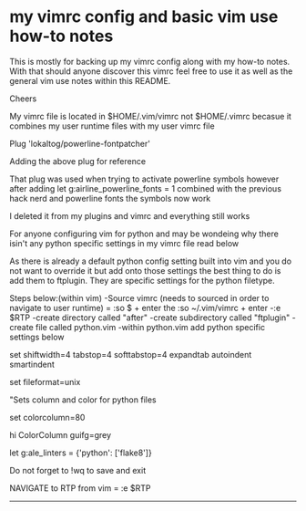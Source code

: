 # my vimrc config and basic vim use how-to notes

This is mostly for backing up my vimrc config along with my how-to notes. 
With that should anyone discover this vimrc feel free to use it as well as the general vim use notes
within this README.

Cheers

My vimrc file is located in $HOME/.vim/vimrc not $HOME/.vimrc becasue it combines
my user runtime files with my user vimrc file

Plug 'lokaltog/powerline-fontpatcher'

Adding the above plug for reference
 
That plug was used when trying to activate powerline symbols however after
adding let g:airline_powerline_fonts = 1 combined with the previous 
hack nerd and powerline fonts the symbols now work

I deleted it from my plugins and vimrc and everything still works

For anyone configuring vim for python and may be wondeing why there isin't any python specific 
settings in my vimrc file read below 

As there is already a default python config setting built into vim and you do
not want to override it but add onto those settings the best thing to do 
is add them to ftplugin. They are specific settings for
the python filetype.

Steps below:(within vim)
-Source vimrc (needs to sourced in order to navigate to user runtime) = :so $ + enter the :so ~/.vim/vimrc + enter
-:e $RTP
-create directory called "after"
-create subdirectory called "ftplugin"
-create file called python.vim
-within python.vim add python specific settings below

set shiftwidth=4 tabstop=4 softtabstop=4 expandtab autoindent smartindent

set fileformat=unix

"Sets column and color for python files

set colorcolumn=80

hi ColorColumn guifg=grey

let g:ale_linters = {'python': ['flake8']}

Do not forget to !wq to save and exit

NAVIGATE to RTP from vim = :e $RTP


-----------------------------------------------------------------------





